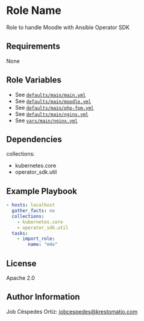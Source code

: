 Role Name
=========

Role to handle Moodle with Ansible Operator SDK

Requirements
------------

None

Role Variables
--------------

- See [`defaults/main/main.yml`](defaults/main/main.yml)
- See [`defaults/main/moodle.yml`](defaults/main/moodle.yml)
- See [`defaults/main/php-fpm.yml`](defaults/main/php-fpm.yml)
- See [`defaults/main/nginx.yml`](../../web/nginx/defaults/main/nginx.yml)
- See [`vars/main/nginx.yml`](vars/main/nginx.yml)

Dependencies
------------

collections:
- kubernetes.core
- operator_sdk.util

Example Playbook
----------------

```yaml
- hosts: localhost
  gather_facts: no
  collections:
    - kubernetes.core
    - operator_sdk.util
  tasks:
    - import_role:
        name: "m4e"
```
License
-------

Apache 2.0

Author Information
------------------

Job Céspedes Ortiz: jobcespedes@krestomatio.com
